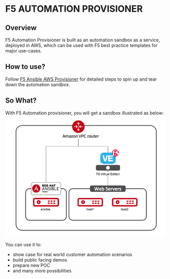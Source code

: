 # F5 AUTOMATION PROVISIONER

## Overview
F5 Automation Provisioner is built as an automation sandbox as a service, deployed in AWS, which can be used with F5 best practice templates for major use-cases​.

## How to use?
 Follow [F5 Ansible AWS Provisioner](provisioner) for detailed steps to spin up and tear down the automation sandbox.

## So What?

With F5 Automation provisioner, you will get a sandbox illustrated as below: 
![f5 diagram](images/f5topology.png)

You can use it to:
- show case for real world customer automation scenarios​
- build public facing demos
- prepare new POC
- and many more possibilities